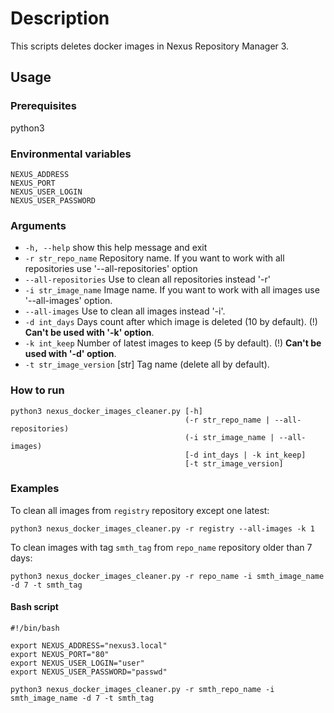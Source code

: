 # Description

This scripts deletes docker images in Nexus Repository Manager 3.

## Usage

### Prerequisites
python3

### Environmental variables
```
NEXUS_ADDRESS
NEXUS_PORT
NEXUS_USER_LOGIN
NEXUS_USER_PASSWORD
```

### Arguments
-   `-h, --help`           show this help message and exit
-   `-r str_repo_name`     Repository name. If you want to work with all repositories use '--all-repositories' option
-   `--all-repositories`   Use to clean all repositories instead '-r'
-   `-i str_image_name`    Image name. If you want to work with all images use '--all-images' option.
-   `--all-images`         Use to clean all images instead '-i'.
-   `-d int_days`          Days count after which image is deleted (10 by default). (!) **Can't be used with '-k' option**.
-  `-k int_keep`           Number of latest images to keep (5 by default). (!) **Can't be used with '-d' option**.
-  `-t str_image_version`  [str] Tag name (delete all by default).

### How to run
```
python3 nexus_docker_images_cleaner.py [-h] 
                                       (-r str_repo_name | --all-repositories)
                                       (-i str_image_name | --all-images)
                                       [-d int_days | -k int_keep]
                                       [-t str_image_version]
```

### Examples

To clean all images from `registry` repository except one latest:
```
python3 nexus_docker_images_cleaner.py -r registry --all-images -k 1
```
To clean images with tag `smth_tag` from `repo_name` repository older than 7 days:
```
python3 nexus_docker_images_cleaner.py -r repo_name -i smth_image_name -d 7 -t smth_tag
```

#### Bash script
```
#!/bin/bash

export NEXUS_ADDRESS="nexus3.local"
export NEXUS_PORT="80"
export NEXUS_USER_LOGIN="user"
export NEXUS_USER_PASSWORD="passwd"

python3 nexus_docker_images_cleaner.py -r smth_repo_name -i smth_image_name -d 7 -t smth_tag
```
